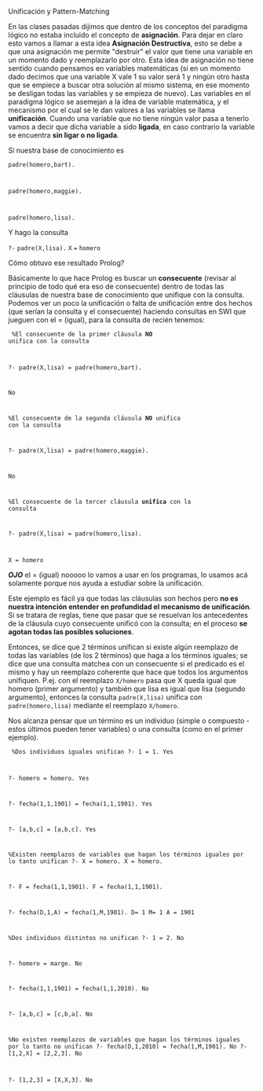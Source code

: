 Unificación y Pattern-Matching

En las clases pasadas dijimos que dentro de los conceptos del paradigma lógico no estaba incluido el concepto de **asignación**. Para dejar en claro esto vamos a llamar a esta idea **Asignación Destructiva**, esto se debe a que una asignación me permite "destruir" el valor que tiene una variable en un momento dado y reemplazarlo por otro. Esta idea de asignación no tiene sentido cuando pensamos en variables matemáticas (si en un momento dado decimos que una variable X vale 1 su valor será 1 y ningún otro hasta que se empiece a buscar otra soluciòn al mismo sistema, en ese momento se desligan todas las variables y se empieza de nuevo). Las variables en el paradigma lógico se asemejan a la idea de variable matemática, y el mecanismo por el cual se le dan valores a las variables se llama **unificación**. Cuando una variable que no tiene ningún valor pasa a tenerlo vamos a decir que dicha variable a sido **ligada**, en caso contrario la variable se encuentra **sin ligar o no ligada**.

Si nuestra base de conocimiento es

<code>padre(homero,bart).

padre(homero,maggie).

padre(homero,lisa).</code>

Y hago la consulta

`?-` `padre(X,lisa).` `X` `=` `homero`

Cómo obtuvo ese resultado Prolog?

Básicamente lo que hace Prolog es buscar un **consecuente** (revisar al principio de todo qué era eso de consecuente) dentro de todas las cláusulas de nuestra base de conocimiento que unifique con la consulta. Podemos ver un poco la unificación o falta de unificación entre dos hechos (que serían la consulta y el consecuente) haciendo consultas en SWI que jueguen con el = (igual), para la consulta de recién tenemos:

<code> %El consecuente de la primer cláusula **NO** unifica con la consulta

?- padre(X,lisa) = padre(homero,bart).

No

%El consecuente de la segunda cláusula **NO** unifica con la consulta

?- padre(X,lisa) = padre(homero,maggie).

No

%El consecuente de la tercer cláusula **unifica** con la consulta

?- padre(X,lisa) = padre(homero,lisa).

X = homero </code>

***OJO*** el = (igual) nooooo lo vamos a usar en los programas, lo usamos acá solamente porque nos ayuda a estudiar sobre la unificación.

Este ejemplo es fácil ya que todas las cláusulas son hechos pero **no es nuestra intención entender en profundidad el mecanismo de unificación**. Si se tratara de reglas, tiene que pasar que se resuelvan los antecedentes de la cláusula cuyo consecuente unificó con la consulta; en el proceso **se agotan todas las posibles soluciones**.

Entonces, se dice que 2 términos unifican si existe algún reemplazo de todas las variables (de los 2 términos) que haga a los términos iguales; se dice que una consulta matchea con un consecuente si el predicado es el mismo y hay un reemplazo coherente que hace que todos los argumentos unifiquen. P.ej. con el reemplazo `X/homero` pasa que X queda igual que homero (primer argumento) y también que lisa es igual que lisa (segundo argumento), entonces la consulta `padre(X,lisa)` unifica con `padre(homero,lisa)` mediante el reemplazo `X/homero`.

Nos alcanza pensar que un término es un individuo (simple o compuesto - estos últimos pueden tener variables) o una consulta (como en el primer ejemplo).

<code> %Dos individuos iguales unifican ?- 1 = 1. Yes

?- homero = homero. Yes

?- fecha(1,1,1901) = fecha(1,1,1901). Yes

?- \[a,b,c\] = \[a,b,c\]. Yes

%Existen reemplazos de variables que hagan los términos iguales por lo tanto unifican ?- X = homero. X = homero.

?- F = fecha(1,1,1901). F = fecha(1,1,1901).

?- fecha(D,1,A) = fecha(1,M,1901). D= 1 M= 1 A = 1901

%Dos individuos distintos no unifican ?- 1 = 2. No

?- homero = marge. No

?- fecha(1,1,1901) = fecha(1,1,2010). No

?- \[a,b,c\] = \[c,b,a\]. No

%No existen reemplazos de variables que hagan los términos iguales por lo tanto no unifican ?- fecha(D,1,2010) = fecha(1,M,1901). No ?- \[1,2,X\] = \[2,2,3\]. No

?- \[1,2,3\] = \[X,X,3\]. No </code>
